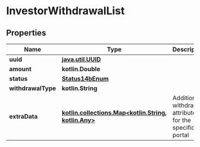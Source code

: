
# InvestorWithdrawalList

## Properties
Name | Type | Description | Notes
------------ | ------------- | ------------- | -------------
**uuid** | [**java.util.UUID**](java.util.UUID.md) |  |  [readonly]
**amount** | **kotlin.Double** |  |  [readonly]
**status** | [**Status14bEnum**](Status14bEnum.md) |  |  [readonly]
**withdrawalType** | **kotlin.String** |  |  [readonly]
**extraData** | [**kotlin.collections.Map&lt;kotlin.String, kotlin.Any&gt;**](kotlin.Any.md) | Additional withdrawal attributes for the specific portal |  [readonly]



